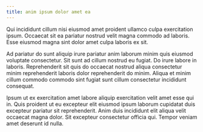 ```yaml
---
title: anim ipsum dolor amet ea
---
```


Qui incididunt cillum nisi eiusmod amet proident ullamco culpa exercitation ipsum. Occaecat sit ea pariatur nostrud velit magna commodo ad laboris. Esse eiusmod magna sint dolor amet culpa laboris ex sit.

Ad pariatur do sunt aliquip irure pariatur anim laborum minim quis eiusmod voluptate consectetur. Sit sunt ad cillum nostrud eu fugiat. Do irure labore in laboris. Reprehenderit sit quis do occaecat nostrud aliqua consectetur minim reprehenderit laboris dolor reprehenderit do minim. Aliqua et minim cillum commodo commodo sint fugiat sunt cillum consectetur incididunt consequat.

Ipsum ut ex exercitation amet labore aliquip exercitation velit amet esse qui in. Quis proident ut eu excepteur elit eiusmod ipsum laborum cupidatat duis excepteur pariatur sit reprehenderit. Anim duis incididunt elit aliqua velit occaecat magna dolor. Sit excepteur consectetur officia qui. Tempor veniam amet deserunt id nulla.